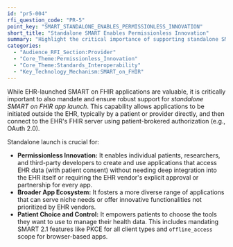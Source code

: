 ```yaml
---
id: "pr5-004"
rfi_question_code: "PR-5"
point_key: "SMART_STANDALONE_ENABLES_PERMISSIONLESS_INNOVATION"
short_title: "Standalone SMART Enables Permissionless Innovation"
summary: "Highlight the critical importance of supporting standalone SMART on FHIR app launch (in addition to EHR-launched). This is crucial for enabling permissionless innovation, allowing individual patients and developers to create and use apps that connect to EHR data via patient authorization, without requiring direct EHR vendor integration or approval for every app."
categories:
  - "Audience_RFI_Section:Provider"
  - "Core_Theme:Permissionless_Innovation"
  - "Core_Theme:Standards_Interoperability"
  - "Key_Technology_Mechanism:SMART_on_FHIR"
---
```

While EHR-launched SMART on FHIR applications are valuable, it is critically important to also mandate and ensure robust support for *standalone SMART on FHIR app launch*. This capability allows applications to be initiated outside the EHR, typically by a patient or provider directly, and then connect to the EHR's FHIR server using patient-brokered authorization (e.g., OAuth 2.0).

Standalone launch is crucial for:
*   **Permissionless Innovation:** It enables individual patients, researchers, and third-party developers to create and use applications that access EHR data (with patient consent) without needing deep integration into the EHR itself or requiring the EHR vendor's explicit approval or partnership for every app.
*   **Broader App Ecosystem:** It fosters a more diverse range of applications that can serve niche needs or offer innovative functionalities not prioritized by EHR vendors.
*   **Patient Choice and Control:** It empowers patients to choose the tools they want to use to manage their health data.
This includes mandating SMART 2.1 features like PKCE for all client types and `offline_access` scope for browser-based apps.
